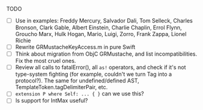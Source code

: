 TODO

- [ ] Use in examples: Freddy Mercury, Salvador Dali, Tom Selleck, Charles Bronson, Clark Gable, Albert Einstein, Charlie Chaplin, Errol Flynn, Groucho Marx, Hulk Hogan, Mario, Luigi, Zorro, Frank Zappa, Lionel Richie
- [ ] Rewrite GRMustacheKeyAccess.m in pure Swift
- [ ] Think about migration from ObjC GRMustache, and list incompatibilities. Fix the most cruel ones.
- [ ] Review all calls to fatalError(), all `as!` operators, and check if it's not type-system fighting (for example, couldn't we turn Tag into a protocol?). The same for undefined/defined AST, TemplateToken.tagDelimiterPair, etc.
- [ ] `extension P where Self: ... { }` can we use this?
- [ ] Is support for IntMax useful?

